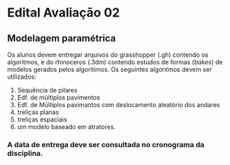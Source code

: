 # Edital Avaliação 02


## Modelagem paramétrica

Os alunos devem entregar arquivos do grasshopper (.gh) contendo os algoritmos, e do rhinoceros (.3dm) contendo estudos de formas (*bakes*) de modelos gerados pelos algoritimos. Os seguintes algoritmos devem ser utilizados:

1. Sequência de pilares
2. Edf. de múltiplos pavimentos
3. Edf. de Múltiplos pavimantos com deslocamento aleatório dos andares
4. treliças planas
5. treliças espaciais
6. um modelo baseado em atratores.


### A data de entrega deve ser consultada no cronograma da disciplina.
